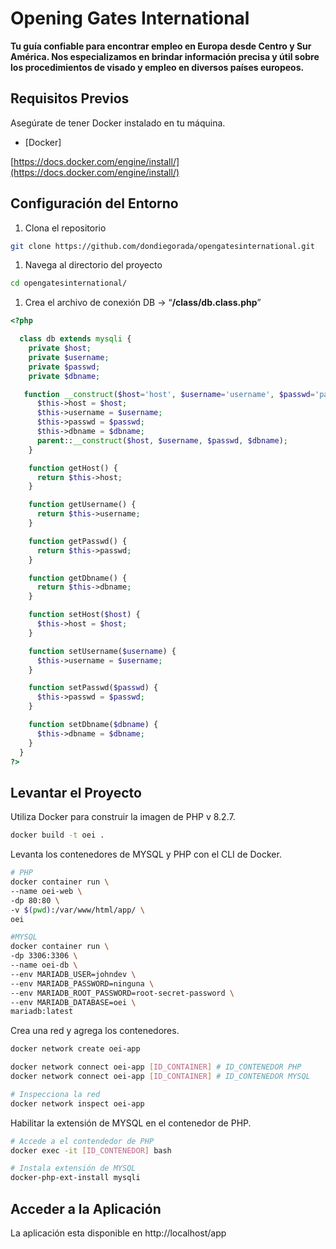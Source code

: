# Opening Gates International

**Tu guía confiable para encontrar empleo en Europa desde Centro y Sur América. Nos especializamos en brindar información precisa y útil sobre los procedimientos de visado y empleo en diversos países europeos.**



## Requisitos Previos

Asegúrate de tener Docker instalado en tu máquina.

- [Docker]

[https://docs.docker.com/engine/install/](https://docs.docker.com/engine/install/)



## Configuración del Entorno

1. Clona el repositorio

```bash
git clone https://github.com/dondiegorada/opengatesinternational.git
```

1. Navega al directorio del proyecto

```bash
cd opengatesinternational/
```

1. Crea el archivo de conexión DB → “**/class/db.class.php**”

```php
<?php

  class db extends mysqli {
    private $host;
    private $username;
    private $passwd;
    private $dbname;

   function __construct($host='host', $username='username', $passwd='password', $dbname='DBname') {
      $this->host = $host;
      $this->username = $username;
      $this->passwd = $passwd;
      $this->dbname = $dbname;
      parent::__construct($host, $username, $passwd, $dbname);
    }

    function getHost() {
      return $this->host;
    }

    function getUsername() {
      return $this->username;
    }

    function getPasswd() {
      return $this->passwd;
    }

    function getDbname() {
      return $this->dbname;
    }

    function setHost($host) {
      $this->host = $host;
    }

    function setUsername($username) {
      $this->username = $username;
    }

    function setPasswd($passwd) {
      $this->passwd = $passwd;
    }

    function setDbname($dbname) {
      $this->dbname = $dbname;
    }
  }
?>
```



## Levantar el Proyecto

Utiliza Docker para construir  la imagen de PHP v 8.2.7.

```bash
docker build -t oei .
```

Levanta los contenedores de MYSQL y PHP con el CLI de Docker.

```bash
# PHP
docker container run \
--name oei-web \
-dp 80:80 \
-v $(pwd):/var/www/html/app/ \
oei

#MYSQL
docker container run \
-dp 3306:3306 \
--name oei-db \
--env MARIADB_USER=johndev \
--env MARIADB_PASSWORD=ninguna \
--env MARIADB_ROOT_PASSWORD=root-secret-password \
--env MARIADB_DATABASE=oei \
mariadb:latest
```

Crea una red y agrega los contenedores.

```bash
docker network create oei-app

docker network connect oei-app [ID_CONTAINER] # ID_CONTENEDOR PHP
docker network connect oei-app [ID_CONTAINER] # ID_CONTENEDOR MYSQL

# Inspecciona la red
docker network inspect oei-app
```

Habilitar la extensión de MYSQL en el contenedor de PHP.

```bash
# Accede a el contendedor de PHP
docker exec -it [ID_CONTENEDOR] bash

# Instala extensión de MYSQL
docker-php-ext-install mysqli
```



## Acceder a la Aplicación

La aplicación esta disponible en http://localhost/app